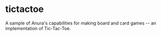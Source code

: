 # tictactoe
A sample of Anura's capabilities for making board and card games -- an implementation of Tic-Tac-Toe.
